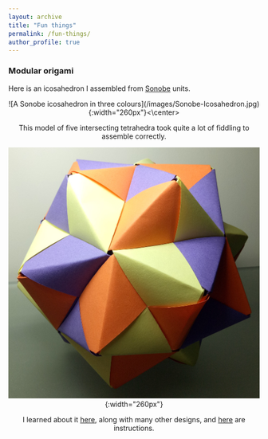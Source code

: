 ```yaml
---
layout: archive
title: "Fun things"
permalink: /fun-things/
author_profile: true
---
```


### Modular origami

Here is an icosahedron I assembled from [Sonobe](https://en.wikipedia.org/wiki/Sonobe) units.

<center>![A Sonobe icosahedron in three colours](/images/Sonobe-Icosahedron.jpg){:width="260px"}<\center>

This model of five intersecting tetrahedra took quite a lot of fiddling to assemble correctly.

![A placeholder until the real image is added](/images/Sonobe-Icosahedron.jpg){:width="260px"}

I learned about it [here](https://www.polypompholyx.com/2017/01/modularorigami/), along with many other designs, and [here](http://mars.wne.edu/~thull/fit.html) are instructions.

